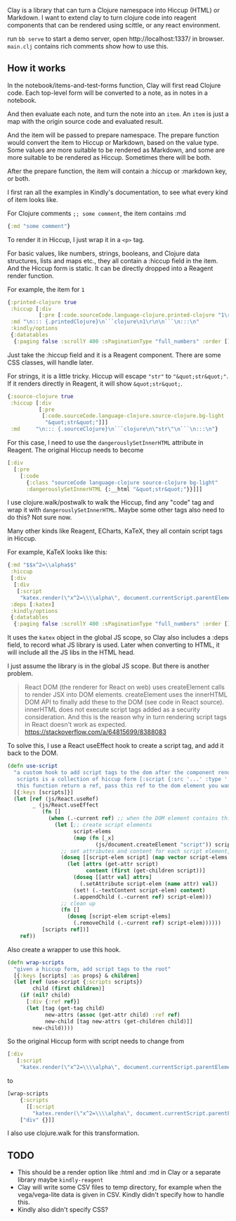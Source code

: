 Clay is a library that can turn a Clojure namespace into Hiccup (HTML) or Markdown.
I want to extend clay to turn clojure code into reagent components that can be rendered using scittle, or any react environment.

run `bb serve` to start a demo server, open http://localhost:1337/ in browser.
`main.clj` contains rich comments show how to use this.

## How it works
In the notebook/items-and-test-forms function, Clay will first read Clojure code. 
Each top-level form will be converted to a note, as in notes in a notebook.

And then evaluate each note, and turn the note into an `item`. An `item` is just a map with the origin source code and evaluated result.

And the item will be passed to prepare namespace. The prepare function would convert the item to Hiccup or Markdown, based on the value type. 
Some values are more suitable to be rendered as Markdown, and some are more suitable to be rendered as Hiccup. Sometimes there will be both.

After the prepare function, the item will contain a :hiccup or :markdown key, or both.

I first ran all the examples in Kindly's documentation, to see what every kind of item looks like.

For Clojure comments `;; some comment`, the item contains :md
```clojure
{:md "some comment"}
```
To render it in Hiccup, I just wrap it in a `<p>` tag.

For basic values, like numbers, strings, booleans, and Clojure data structures, lists and maps etc., they all contain a :hiccup field in the item. And the Hiccup form is static.
It can be directly dropped into a Reagent render function.

For example, the item for `1`
```clojure
{:printed-clojure true
 :hiccup [:div
          [:pre [:code.sourceCode.language-clojure.printed-clojure "1\r\n"]]]
 :md "\n::: {.printedClojure}\n```clojure\n1\r\n\n```\n:::\n"
 :kindly/options
 {:datatables
  {:paging false :scrollY 400 :sPaginationType "full_numbers" :order []}}}
```

Just take the :hiccup field and it is a Reagent component.
There are some CSS classes, will handle later.

For strings, it is a little tricky. Hiccup will escape `"str"` to `"&quot;str&quot;"`.
If it renders directly in Reagent, it will show `&quot;str&quot;`.

```clojure
{:source-clojure true
 :hiccup [:div
          [:pre
           [:code.sourceCode.language-clojure.source-clojure.bg-light
            "&quot;str&quot;"]]]
 :md     "\n::: {.sourceClojure}\n```clojure\n\"str\"\n```\n:::\n"}
```

For this case, I need to use the `dangerouslySetInnerHTML` attribute in Reagent.
The original Hiccup needs to become 
```clojure
[:div
  [:pre
    [:code
      {:class "sourceCode language-clojure source-clojure bg-light"
      :dangerouslySetInnerHTML {:__html "&quot;str&quot;"}}]]]
```

I use clojure.walk/postwalk to walk the Hiccup, find any "code" tag and wrap it with 
`dangerouslySetInnerHTML`. Maybe some other tags also need to do this? Not sure now.

Many other kinds like Reagent, ECharts, KaTeX, they all contain script tags in Hiccup.

For example, KaTeX looks like this:
```clojure
{:md "$$x^2=\\alpha$$"
 :hiccup
 [:div
  [:div
   [:script
    "katex.render(\"x^2=\\\\alpha\", document.currentScript.parentElement, {throwOnError: false});"]]]
 :deps [:katex]
 :kindly/options
 {:datatables
  {:paging false :scrollY 400 :sPaginationType "full_numbers" :order []}}}
```

It uses the `katex` object in the global JS scope, so Clay also includes a :deps field, to record what JS library is used. Later when converting to HTML, it will include all the JS libs in the HTML head.

I just assume the library is in the global JS scope. But there is another problem.
> React DOM (the renderer for React on web) uses createElement calls to render JSX into DOM elements.
createElement uses the innerHTML DOM API to finally add these to the DOM (see code in React source). innerHTML does not execute script tags added as a security consideration. And this is the reason why in turn rendering script tags in React doesn't work as expected.
https://stackoverflow.com/a/64815699/8388083

To solve this, I use a React useEffect hook to create a script tag, and add it back to the DOM.
```clojure
(defn use-script 
  "a custom hook to add script tags to the dom after the component rendered.
   scripts is a collection of hiccup form [:script {:src '...' :type '...'} js-code]
   this function return a ref, pass this ref to the dom element you want to add script tags."
  [{:keys [scripts]}]
  (let [ref (js/React.useRef)
        _ (js/React.useEffect
           (fn []
             (when (.-current ref) ;; when the DOM element contains this ref is rendered
               (let [;; create script elements
                     script-elems 
                     (map (fn [_x]
                            (js/document.createElement "script")) scripts)]
                 ;; set attributes and content for each script element, then add to the dom
                 (doseq [[script-elem script] (map vector script-elems scripts)]
                   (let [attrs (get-attr script)
                         content (first (get-children script))]
                     (doseq [[attr val] attrs]
                       (.setAttribute script-elem (name attr) val))
                     (set! (.-textContent script-elem) content)
                     (.appendChild (.-current ref) script-elem)))
                 ;; clean up
                 (fn []
                   (doseq [script-elem script-elems]
                     (.removeChild (.-current ref) script-elem))))))
           [scripts ref])]
    ref))
```

Also create a wrapper to use this hook.
```clojure
(defn wrap-scripts
  "given a hiccup form, add script tags to the root"
  [{:keys [scripts] :as props} & children]
  (let [ref (use-script {:scripts scripts})
        child (first children)]
    (if (nil? child)
      [:div {:ref ref}]
      (let [tag (get-tag child)
            new-attrs (assoc (get-attr child) :ref ref)
            new-child [tag new-attrs (get-children child)]]
        new-child))))
```

So the original Hiccup form with script needs to change from
```clojure
[:div
   [:script
    "katex.render(\"x^2=\\\\alpha\", document.currentScript.parentElement, {throwOnError: false});"]]
```

to
```clojure
[wrap-scripts
    {:scripts
      [[:script
        "katex.render(\"x^2=\\\\alpha\", document.currentScript.parentElement, {throwOnError: false});"]]}
    ["div" {}]]
```

I also use clojure.walk for this transformation.

## TODO
- This should be a render option like :html and :md in Clay or a separate library maybe `kindly-reagent`
- Clay will write some CSV files to temp directory, for example when the vega/vega-lite data is given in CSV. Kindly didn't specify how to handle this.
- Kindly also didn't specify CSS?